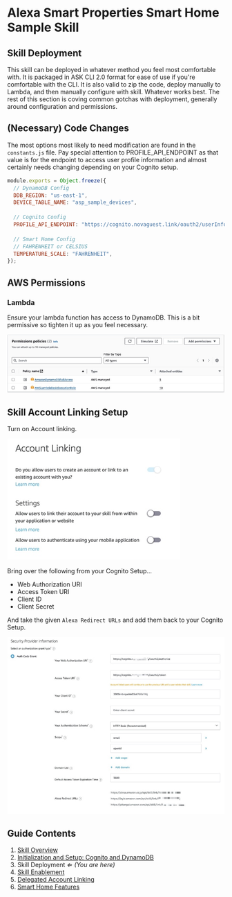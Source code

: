 # Alexa Smart Properties Smart Home Sample Skill

## Skill Deployment

This skill can be deployed in whatever method you feel most comfortable with. It is packaged in ASK CLI 2.0 format for ease of use if you're comfortable with the CLI. It is also valid to zip the code, deploy manually to Lambda, and then manually configure with skill. Whatever works best. The rest of this section is coving common gotchas with deployment, generally around configuration and permissions.

## (Necessary) Code Changes

The most options most likely to need modification are found in the `constants.js` file. Pay special attention to PROFILE_API_ENDPOINT as that value is for the endpoint to access user profile information and almost certainly needs changing depending on your Cognito setup.

```javascript
module.exports = Object.freeze({
  // DynamoDB Config
  DDB_REGION: "us-east-1",
  DEVICE_TABLE_NAME: "asp_sample_devices",

  // Cognito Config
  PROFILE_API_ENDPOINT: "https://cognito.novaguest.link/oauth2/userInfo",

  // Smart Home Config
  // FAHRENHEIT or CELSIUS
  TEMPERATURE_SCALE: "FAHRENHEIT",
});
```

## AWS Permissions

### Lambda

Ensure your lambda function has access to DynamoDB. This is a bit permissive so tighten it up as you feel necessary.

![Lambda Perms](./images/asp-sh-sample-lambda-perms.jpg)

## Skill Account Linking Setup

Turn on Account linking.

![Account Linking](./images/asp-sh-sample-account-linking-1.jpg)

Bring over the following from your Cognito Setup...

- Web Authorization URI
- Access Token URI
- Client ID
- Client Secret

And take the given `Alexa Redirect URLs` and add them back to your Cognito Setup.

![Account Linking 2](./images/asp-sh-sample-account-linking-2.jpg)

## Guide Contents

1. [Skill Overview](../README.md)
2. [Initialization and Setup: Cognito and DynamoDB](./1-initialization.md)
3. Skill Deployment _&lArr; (You are here)_
4. [Skill Enablement](./3-skill-enablement.md)
5. [Delegated Account Linking](./4-delegated-account-linking.md)
6. [Smart Home Features](./5-smart-home-features.md)
